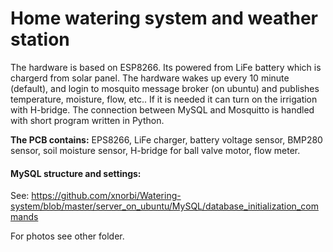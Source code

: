 # Home watering system and weather station

The hardware is based on ESP8266. Its powered from LiFe battery which is chargerd from solar panel. The hardware wakes up every 10 minute (default), and login to mosquito message broker (on ubuntu) and publishes temperature, moisture, flow, etc.. If it is needed it can turn on the irrigation with H-bridge.
The connection between MySQL and Mosquitto is handled with short program written in Python.

**The PCB contains:** EPS8266, LiFe charger, battery voltage sensor, BMP280 sensor, soil moisture sensor, H-bridge for ball valve motor, flow meter.

#### **MySQL structure and settings:**

See: https://github.com/xnorbi/Watering-system/blob/master/server_on_ubuntu/MySQL/database_initialization_commands

For photos see other folder.